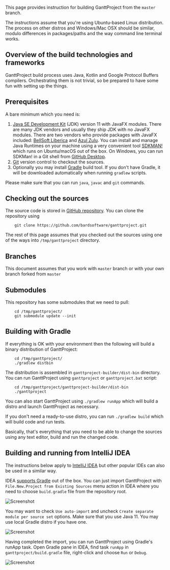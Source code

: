This page provides instruction for building GanttProject from the `master` branch.

The instructions assume that you're using Ubuntu-based Linux distribution.
The process on other distros and Windows/Mac OSX should be similar,
modulo differences in packages/paths and the way command line terminal works.

## Overview of the build technologies and frameworks

GanttProject build process uses Java, Kotlin and Google Protocol Buffers compilers. Orchestrating them
is not trivial, so be prepared to have some fun with setting up the things.

## Prerequisites

A bare minimum which you need is:

1. [Java SE Development Kit](http://www.oracle.com/technetwork/java/javase/downloads/index.html) (JDK)
version 11 with JavaFX modules. There are many JDK vendors and usually they ship JDK with no JavaFX modules. There are 
two vendors who provide packages with JavaFX included: [BellSoft Liberica](https://bell-sw.com/pages/downloads/#/java-11-lts) 
and [Azul Zulu](https://www.azul.com/downloads/zulu-community/?version=java-11-lts&package=jdk-fx). You can install and 
manage Java Runtimes on your machine using a very convenient tool [SDKMAN!](https://sdkman.io) which runs on Ubuntu/macOS 
out of the box. On Windows, you can run SDKMan! in a Git shell from [GitHub Desktop](https://desktop.github.com/).
2. [Git](https://git-scm.com) version control to checkout the sources. 
3. Optionally you may install [Gradle](http://gradle.org) build tool. If you don't have Gradle, it will be downloaded automatically when running `gradlew` scripts.

Please make sure that you can run ``java``, ``javac`` and ``git`` commands.

## Checking out the sources

The source code is stored in [GitHub repository](http://github.com/bardsoftware/ganttproject).
You can clone the repository using

```
    git clone https://github.com/bardsoftware/ganttproject.git
```

The rest of this page assumes that you checked out the sources using one of the ways into `/tmp/ganttproject` directory.

## Branches

This document assumes that you work with `master` branch or with your own branch forked from `master`

## Submodules

This repository has some submodules that we need to pull:

```
    cd /tmp/ganttproject/
    git submodule update --init
```

## Building with Gradle

If everything is OK with your environment then the following will build
a binary distribution of GanttProject:

```
    cd /tmp/ganttproject/
    ./gradlew distbin
```

The distribution is assembled in  `ganttproject-builder/dist-bin` directory. You can
run GanttProject using `ganttproject` or `ganttproject.bat` script:

```
    cd /tmp/ganttproject/ganttproject-builder/dist-bin
    ./ganttproject
```

You can also start GanttProject using `./gradlew runApp` which will build a distro and launch
GanttProject as necessary.

If you don't need a ready-to-use distro, you can run `./gradlew build` which will build code and run tests.

Basically, that's everything that you need to be able to change the sources using any text editor,
 build and run the changed code.

## Building and running from IntelliJ IDEA


The instructions below apply to [IntelliJ IDEA](https://www.jetbrains.com/idea/)
but other popular IDEs can also be used in a similar way.


IDEA [supports Gradle](https://www.jetbrains.com/help/idea/2016.3/gradle.html) out of the box.
You can just import GanttProject with `File.New.Project from Existing Sources` menu action in IDEA
where you need to choose `build.gradle` file from the repository root. 

![Screenshot](/img/development/idea-gradle-import.png)

You may want to check `Use auto-import` and uncheck `Create separate module per source set` options. Make sure that you use Java 11. You may use local Gradle distro if you have one.

![Screenshot](/img/development/idea-gradle-import-settings.png)

Having completed the import, you can run GanttProject using Gradle's runApp task. Open Gradle
pane in IDEA, find task `runApp` in `ganttproject/build.gradle` file,
right-click and choose `Run` or `Debug`.

![Screenshot](/img/development/idea-run-ganttproject.png)


